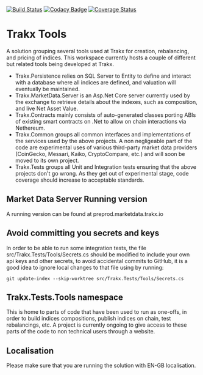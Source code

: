 
[![Build Status](https://dev.azure.com/trakx-io/trakx-tools/_apis/build/status/trakx-tools-ASP.NET%20Core-CI?branchName=dev)](https://dev.azure.com/trakx-io/trakx-tools/_build/latest?definitionId=1&branchName=dev)
[![Codacy Badge](https://api.codacy.com/project/badge/Grade/fb9de3c044504d1abd8994d4c38819d8)](https://www.codacy.com/gh/trakx/trakx-tools?utm_source=github.com&amp;utm_medium=referral&amp;utm_content=trakx/trakx-tools&amp;utm_campaign=Badge_Grade)
[![Coverage Status](https://coveralls.io/repos/github/trakx/trakx-tools/badge.svg?branch=dev)](https://coveralls.io/github/trakx/trakx-tools?branch=dev)



# Trakx Tools
A solution grouping several tools used at Trakx for creation, rebalancing, and pricing of indices. This workspace currently hosts a couple of different but related tools being developed at Trakx.
- Trakx.Persistence relies on SQL Server to Entity to define and interact with a database where all indices are defined, and valuation will eventually be maintained.
- Trakx.MarketData.Server is an Asp.Net Core server currently used by the exchange to retrieve details about the indexes, such as composition, and live Net Asset Value.
- Trakx.Contracts mainly consists of auto-generated classes porting ABIs of existing smart contracts on .Net to allow on chain interactions via Nethereum.
- Trakx.Common groups all common interfaces and implementations of the services used by the above projects. A non negligeable part of the code are experimental uses of various third-party market data providers (CoinGecko, Messari, Kaiko, CryptoCompare, etc.) and will soon be moved to its own project.
- Trakx.Tests groups all Unit and Integration tests ensuring that the above projects don't go wrong. As they get out of experimental stage, code coverage should increase to acceptable standards.

## Market Data Server Running version 
A running version can be found at preprod.marketdata.trakx.io

## Avoid committing you secrets and keys
In order to be able to run some integration tests, the file 
src/Trakx.Tests/Tools/Secrets.cs should be modified to include your own api keys and other secrets, 
to avoid accidental commits to GitHub, it is a good idea to ignore local changes to that file using by running:
```
git update-index --skip-worktree src/Trakx.Tests/Tools/Secrets.cs
```

## Trakx.Tests.Tools namespace
This is home to parts of code that have been used to run as one-offs, in order to build indices compositions, publish indices on chain, test rebalancings, etc. A project is currently ongoing to give access to these parts of the code to non technical users through a website.

## Localisation
Please make sure that you are running the solution with EN-GB localisation.
